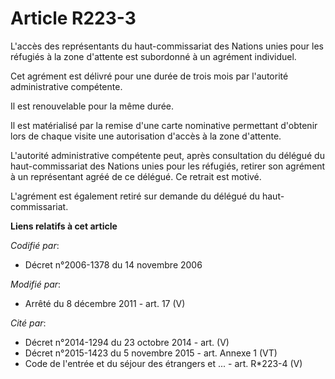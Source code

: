 # Article R223-3

L'accès des représentants du haut-commissariat des Nations unies pour les réfugiés à la zone d'attente est subordonné à un
agrément individuel. 

Cet agrément est délivré pour une durée de trois mois par l'autorité administrative compétente. 

Il est renouvelable pour la même durée. 

Il est matérialisé par la remise d'une carte nominative permettant d'obtenir lors de chaque visite une autorisation d'accès à
la zone d'attente. 

L'autorité administrative compétente peut, après consultation du délégué du haut-commissariat des Nations unies pour les
réfugiés, retirer son agrément à un représentant agréé de ce délégué. Ce retrait est motivé. 

L'agrément est également retiré sur demande du délégué du haut-commissariat.

**Liens relatifs à cet article**

_Codifié par_:

  - Décret n°2006-1378 du 14 novembre 2006

_Modifié par_:

  - Arrêté du 8 décembre 2011 - art. 17 (V)

_Cité par_:

  - Décret n°2014-1294 du 23 octobre 2014 - art. (V)
  - Décret n°2015-1423 du 5 novembre 2015 - art. Annexe 1 (VT)
  - Code de l'entrée et du séjour des étrangers et ... - art. R*223-4 (V)
